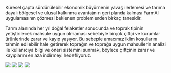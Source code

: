 Küresel çapta sürdürülebilir ekonomik büyümenin yavaş ilerlemesi ve tarıma dayalı bölgesel ve ulusal kalkınma avantajının geri planda kalması FarmAI uygulamasının çözmesi beklenen problemlerden birkaç tanesidir.

Tarım alanında her yıl doğal felaketler sonucunda ve toprak tipinin yetiştirilecek mahsule uygun olmaması sebebiyle birçok çiftçi ve kurumlar ürünlerinde zarar ve kayıp yaşıyor. Bu sebeple amacımız iklim koşullarını tahmin edilebilir hale getirerek toprağın ve toprağa uygun mahsullerin analizi ile kullanıcıya bilgi ve öneri sistemini sunmak, böylece çiftçinin zarar ve kayıplarını en aza indirmeyi hedefliyoruz.

<img src="https://github.com/Berkkucukk/FarmAI/blob/main/weather.png" width="auto">
<img src="https://github.com/Berkkucukk/FarmAI/blob/main/main.png" width="auto">
<img src="https://github.com/Berkkucukk/FarmAI/blob/main/image_taken.png" width="auto">
<img src="https://github.com/Berkkucukk/FarmAI/blob/main/weather%20(1).png" width="auto">


